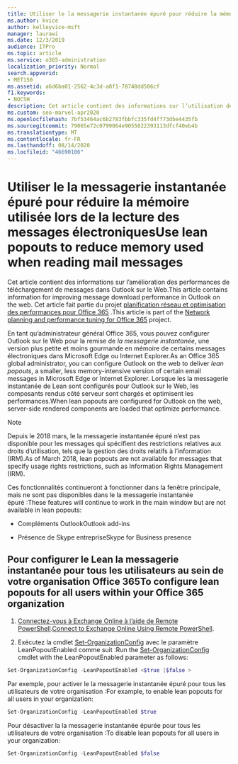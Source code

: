 ```yaml
---
title: Utiliser le la messagerie instantanée épuré pour réduire la mémoire utilisée lors de la lecture des messages électroniques
ms.author: kvice
author: kelleyvice-msft
manager: laurawi
ms.date: 12/3/2019
audience: ITPro
ms.topic: article
ms.service: o365-administration
localization_priority: Normal
search.appverid:
- MET150
ms.assetid: a6d6ba01-2562-4c3d-a8f1-78748dd506cf
f1.keywords:
- NOCSH
description: Cet article contient des informations sur l’utilisation de la la messagerie instantanée épuré pour améliorer les performances de téléchargement des messages dans Outlook sur le Web.
ms.custom: seo-marvel-apr2020
ms.openlocfilehash: 7bf53464ac6b2783fbbfc335fd4ff73dbe4435fb
ms.sourcegitcommit: 79065e72c0799064e9055022393113dfcf40eb4b
ms.translationtype: MT
ms.contentlocale: fr-FR
ms.lasthandoff: 08/14/2020
ms.locfileid: "46690106"
---
```

# <a name="use-lean-popouts-to-reduce-memory-used-when-reading-mail-messages"></a><span data-ttu-id="31146-103">Utiliser le la messagerie instantanée épuré pour réduire la mémoire utilisée lors de la lecture des messages électroniques</span><span class="sxs-lookup"><span data-stu-id="31146-103">Use lean popouts to reduce memory used when reading mail messages</span></span>

<span data-ttu-id="31146-104">Cet article contient des informations sur l’amélioration des performances de téléchargement de messages dans Outlook sur le Web.</span><span class="sxs-lookup"><span data-stu-id="31146-104">This article contains information for improving message download performance in Outlook on the web.</span></span> <span data-ttu-id="31146-105">Cet article fait partie du projet [planification réseau et optimisation des performances pour Office 365](https://aka.ms/tune) .</span><span class="sxs-lookup"><span data-stu-id="31146-105">This article is part of the [Network planning and performance tuning for Office 365](https://aka.ms/tune) project.</span></span>
  
<span data-ttu-id="31146-106">En tant qu’administrateur général Office 365, vous pouvez configurer Outlook sur le Web pour la remise de _la messagerie instantanée_, une version plus petite et moins gourmande en mémoire de certains messages électroniques dans Microsoft Edge ou Internet Explorer.</span><span class="sxs-lookup"><span data-stu-id="31146-106">As an Office 365 global administrator, you can configure Outlook on the web to deliver _lean popouts_, a smaller, less memory-intensive version of certain email messages in Microsoft Edge or Internet Explorer.</span></span> <span data-ttu-id="31146-107">Lorsque les la messagerie instantanée de Lean sont configurés pour Outlook sur le Web, les composants rendus côté serveur sont chargés et optimisent les performances.</span><span class="sxs-lookup"><span data-stu-id="31146-107">When lean popouts are configured for Outlook on the web, server-side rendered components are loaded that optimize performance.</span></span>
  
> [!NOTE]
> <span data-ttu-id="31146-108">Depuis le 2018 mars, le la messagerie instantanée épuré n’est pas disponible pour les messages qui spécifient des restrictions relatives aux droits d’utilisation, tels que la gestion des droits relatifs à l’information (IRM).</span><span class="sxs-lookup"><span data-stu-id="31146-108">As of March 2018, lean popouts are not available for messages that specify usage rights restrictions, such as Information Rights Management (IRM).</span></span>
  
<span data-ttu-id="31146-109">Ces fonctionnalités continueront à fonctionner dans la fenêtre principale, mais ne sont pas disponibles dans le la messagerie instantanée épuré :</span><span class="sxs-lookup"><span data-stu-id="31146-109">These features will continue to work in the main window but are not available in lean popouts:</span></span>
  
- <span data-ttu-id="31146-110">Compléments Outlook</span><span class="sxs-lookup"><span data-stu-id="31146-110">Outlook add-ins</span></span>
  
- <span data-ttu-id="31146-111">Présence de Skype entreprise</span><span class="sxs-lookup"><span data-stu-id="31146-111">Skype for Business presence</span></span>
  
## <a name="to-configure-lean-popouts-for-all-users-within-your-office-365-organization"></a><span data-ttu-id="31146-112">Pour configurer le Lean la messagerie instantanée pour tous les utilisateurs au sein de votre organisation Office 365</span><span class="sxs-lookup"><span data-stu-id="31146-112">To configure lean popouts for all users within your Office 365 organization</span></span>
  
1. <span data-ttu-id="31146-113">[Connectez-vous à Exchange Online à l’aide de Remote PowerShell](https://technet.microsoft.com/library/jj984289%28v=exchg.150%29.aspx ).</span><span class="sxs-lookup"><span data-stu-id="31146-113">[Connect to Exchange Online Using Remote PowerShell](https://technet.microsoft.com/library/jj984289%28v=exchg.150%29.aspx ).</span></span>
  
2. <span data-ttu-id="31146-114">Exécutez la cmdlet [Set-OrganizationConfig](https://technet.microsoft.com/library/aa997443%28v=exchg.160%29.aspx) avec le paramètre LeanPopoutEnabled comme suit :</span><span class="sxs-lookup"><span data-stu-id="31146-114">Run the [Set-OrganizationConfig](https://technet.microsoft.com/library/aa997443%28v=exchg.160%29.aspx) cmdlet with the LeanPopoutEnabled parameter as follows:</span></span>

  ```powershell
  Set-OrganizationConfig -LeanPopoutEnabled <$true |$false >
  ```

  <span data-ttu-id="31146-115">Par exemple, pour activer le la messagerie instantanée épuré pour tous les utilisateurs de votre organisation :</span><span class="sxs-lookup"><span data-stu-id="31146-115">For example, to enable lean popouts for all users in your organization:</span></span>
  
  ```powershell
  Set-OrganizationConfig -LeanPopoutEnabled $true
  ```

  <span data-ttu-id="31146-116">Pour désactiver la la messagerie instantanée épurée pour tous les utilisateurs de votre organisation :</span><span class="sxs-lookup"><span data-stu-id="31146-116">To disable lean popouts for all users in your organization:</span></span>

  ```powershell
  Set-OrganizationConfig -LeanPopoutEnabled $false
  ```
